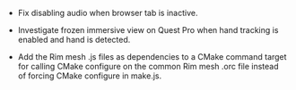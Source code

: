 
- Fix disabling audio when browser tab is inactive.

- Investigate frozen immersive view on Quest Pro when hand tracking is enabled and hand is detected.

- Add the Rim mesh .js files as dependencies to a CMake command target for calling CMake configure on the common Rim mesh .orc file instead of forcing CMake configure in make.js.
